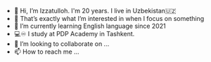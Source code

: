 - 👋 Hi, I’m Izzatulloh. I'm 20 years. I live in Uzbekistan🇺🇿
- 👀 That’s exactly what I’m interested in when I focus on something 
- 🌱 I’m currently learning English language since 2021 
- 💻♾ I study at PDP Academy in Tashkent.
- 💞️ I’m looking to collaborate on ...
- 📫 How to reach me ...

<!---
izzatulloh0110/izzatulloh0110 is a ✨ special ✨ repository because its `README.md` (this file) appears on your GitHub profile.
You can click the Preview link to take a look at your changes.
--->
